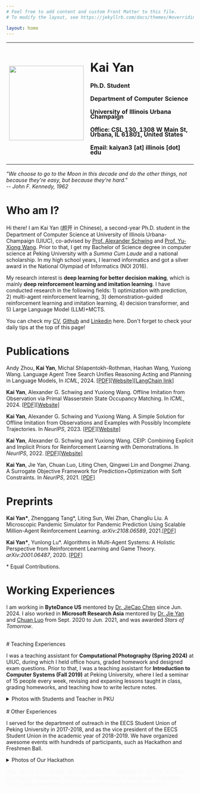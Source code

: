 ```yaml
---
# Feel free to add content and custom Front Matter to this file.
# To modify the layout, see https://jekyllrb.com/docs/themes/#overriding-theme-defaults

layout: home
---
```

<style>
h4.small{
line-height: 0.8;
}
</style>
<table width="800">
<tr>
<td width="205"> 
<img src="me.png" width="200" height="200" />
</td>
<td width="595" style="text-align:left">
<div>
<h1> Kai Yan </h1>
<h4 class="small"> Ph.D. Student </h4>
<h4 class="small"> Department of Computer Science </h4>
<h4 class="small"> University of Illinois Urbana Champaign </h4>
<h4 class="small"> <b>Office:</b> CSL 130, 1308 W Main St, Urbana, IL 61801, United States</h4>
<h4 class="small"> <b>Email:</b> kaiyan3 [at] illinois [dot] edu</h4>
</div>
</td>
</tr>
</table>

<div class="quote"><p><i>"We choose to go to the Moon in this decade and do the other things, not because they're easy, but because they're hard."<br> -- John F. Kennedy, 1962</i></p></div> 

# Who am I?

Hi there! I am Kai Yan (颜开 in Chinese), a second-year Ph.D. student in the Department of Computer Science at University of Illinois Urbana-Champaign (UIUC), co-advised by <a href="https://alexander-schwing.de/" title="Prof. Alex G. Schwing">Prof. Alexander Schwing</a> and <a href="https://yxw.web.illinois.edu/" title="Prof. Yu-Xiong Wang">Prof. Yu-Xiong Wang</a>. 
Prior to that, I get my Bachelor of Science degree in computer science at Peking University with a *Summa Cum Laude* and a national scholarship. In my high school years, I learned informatics and got a silver award in the National Olympiad of Informatics (NOI 2016).

My research interest is **deep learning for better decision making**, which is mainly **deep reinforcement learning and imitation learning**. I have conducted research in the following fields: 1) optimization with prediction, 
2) multi-agent reinforcement learning, 3) demonstration-guided reinforcement learning and imitation learning, 4) decision transformer, and 5) Large Language Model (LLM)+MCTS.

You can check my <a href="My_resume.pdf" title="CV">CV</a>, <a href="https://github.com/kaiyan289" title="github">Github</a> and <a href="https://www.linkedin.com/in/%E5%BC%80-%E9%A2%9C-18b7931b1/" title="Linkedin">Linkedin</a> here. Don't forget to check your daily tips at the top of this page!
 
# Publications 

Andy Zhou, **Kai Yan**, Michal Shlapentokh-Rothman, Haohan Wang, Yuxiong Wang. Language Agent Tree Search Unifies Reasoning Acting and Planning in Language Models, In *ICML*, 2024. <a href="https://arxiv.org/abs/2310.04406" title="LATS">[PDF]</a><a href="https://andyz245.github.io/LanguageAgentTreeSearch/">[Website]</a><a href="https://andyz245.github.io/LanguageAgentTreeSearch/">[LangChain link]</a>

**Kai Yan**, Alexander G. Schwing and Yuxiong Wang. Offline Imitation from Observation via Primal Wasserstein State Occupancy Matching. In *ICML*, 2024. <a href="https://arxiv.org/abs/2311.01331" title="PW-DICE">[PDF]</a><a href="/jekyll/update/2024/06/08/PWDICE">[Website]</a> 

**Kai Yan**, Alexander G. Schwing and Yuxiong Wang. A Simple Solution for Offline Imitation from Observations and Examples with Possibly Incomplete Trajectories. In *NeurIPS*, 2023. <a href="/assets/TAILO.pdf" title="Simple LfO">[PDF]</a><a href="/jekyll/update/2024/10/06/TAILO">[Website]</a>

**Kai Yan**, Alexander G. Schwing and Yuxiong Wang. CEIP: Combining Explicit and Implicit Priors for Reinforcement Learning with Demonstrations. In *NeurIPS*, 2022. <a href="https://arxiv.org/abs/2210.09496" title="RL with Demonstrations">[PDF]</a><a href="/jekyll/update/2022/10/25/CEIP">[Website]</a>

**Kai Yan**, Jie Yan, Chuan Luo, Liting Chen, Qingwei Lin and Dongmei Zhang. A Surrogate Objective Framework for Prediction+Optimization with Soft Constraints. In *NeurIPS*, 2021. <a href="https://arxiv.org/abs/2111.11358" title="Optimization">[PDF]</a>

# Preprints

**Kai Yan\***, Zhenggang Tang\*, Liting Sun, Wei Zhan, Changliu Liu. A Microscopic Pandemic Simulator for Pandemic Prediction Using Scalable Million-Agent Reinforcement Learning. *arXiv:2108.06589*, 2021.<a href="https://arxiv.org/abs/2108.06589" title="MARL">[PDF]</a> 

**Kai Yan\***, Yunlong Lu\*. Algorithms in Multi-Agent Systems: A Holistic Perspective from Reinforcement Learning and Game Theory. *arXiv:2001.06487*, 2020. <a href="https://arxiv.org/abs/2001.06487" title="survey">[PDF]</a>

\* Equal Contributions.

# Working Experiences

I am working in **ByteDance US** mentored by <a href="https://www.linkedin.com/in/jiecao-chen-65352266/" title="JieCao Chen">Dr. JieCao Chen</a> since Jun. 2024. I also worked in **Microsoft Research Asia** mentored by <a href="https://www.microsoft.com/en-us/research/people/jiey/" title="Jie Yan">Dr. Jie Yan</a> and <a href="https://scholar.google.com/citations?user=MfJGmUUAAAAJ&hl=zh-CN" title="Chuan Luo">Chuan Luo</a> from Sept. 2020 to Jun. 2021, and was awarded *Stars of Tomorrow*.

<br>
# Teaching Experiences

I was a teaching assistant for **Computational Photography (Spring 2024)** at UIUC, during which I held office hours, graded homework and designed exam questions. Prior to that, I was a teaching assistant for **Introduction to Computer Systems (Fall 2019)** at Peking University, where I led a seminar of 15 people every week, revising and expaning lessons taught in class, grading homeworks, and teaching how to write lecture notes. 

<details>
	<summary>Photos with Students and Teacher in PKU</summary>
	<img src="ICS.jpg">
</details>
<br>
# Other Experiences

I served for the department of outreach in the EECS Student Union of Peking University in 2017-2018, and as the vice president of the EECS Student Union in the academic year of 2018-2019. We have organized awesome events with hundreds of participants, such as Hackathon and Freshmen Ball.


<details>
	<summary>Photos of Our Hackathon</summary>
	<img src="hackathon.jpg">
</details>

 <span style="color:#f7f7f7">Hey, you find my easter egg! I am a lover of strategic PC games, such as Frostpunk, Civilization, Stellaris, Hearts of Iron, Victoria and Total Wars. That's also something where you need to make good decisions :)</span>
